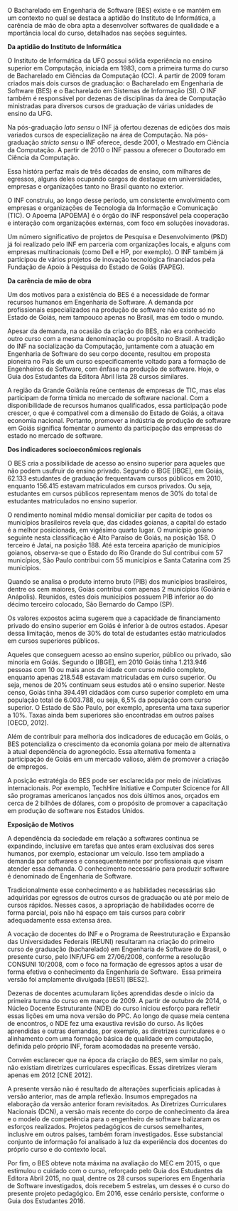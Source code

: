 O Bacharelado em Engenharia de Software (BES) existe e se mantém em um contexto no qual se destaca a aptidão do Instituto de Informática, a carência de mão de obra apta a desenvolver softwares de qualidade e a mportância local do curso, detalhados nas seções seguintes.  

**Da aptidão do Instituto de Informática**  

O Instituto de Informática da UFG possui sólida experiência no ensino superior em Computação, iniciada em 1983, com a primeira turma do curso de Bacharelado em Ciências da Computação (CC). A partir de 2009 foram criados mais dois cursos de graduação: o Bacharelado em Engenharia de Software (BES) e o Bacharelado em Sistemas de Informação (SI). O INF também é responsável por dezenas de disciplinas da área de Computação ministradas para diversos cursos de graduação de várias unidades de ensino da UFG.  

Na pós-graduação *lato sensu* o INF já ofertou dezenas de edições dos mais variados cursos de especialização na área de Computação. Na pós-graduação *stricto sensu* o INF oferece, desde 2001, o Mestrado em Ciência da Computação. A partir de 2010 o INF passou a oferecer o Doutorado em Ciência da Computação.  

Essa históra perfaz mais de três décadas de ensino, com milhares de egressos, alguns deles ocupando cargos de destaque em universidades, empresas e organizações tanto no Brasil quanto no exterior.  

O INF construiu, ao longo desse período, um consistente envolvimento com empresas e organizações de Tecnologia da Informação e Comunicação (TIC). O Apoema [APOEMA] é o órgão do INF responsável pela cooperação e interação com organizações externas, com foco em soluções inovadoras.  

Um número significativo de projetos de Pesquisa e Desenvolvimento (P&D) já foi realizado pelo INF em parceria com organizações locais, e alguns com empresas multinacionais (como Dell e HP, por exemplo). O INF também já participou de vários projetos de inovação tecnológica financiados pela Fundação de Apoio à Pesquisa do Estado de Goiás (FAPEG).   

**Da carência de mão de obra**  

Um dos motivos para a existência do BES é a necessidade de formar recursos humanos em Engenharia de Software. A demanda por profissionais especializados na produção de software não existe só no Estado de Goiás, nem tampouco apenas no Brasil, mas em todo o mundo.  

Apesar da demanda, na ocasião da criação do BES, não era conhecido outro curso com a mesma denominação ou propósito no Brasil. A tradição do INF na socialização da Computação, juntamente com a atuação em Engenharia de Software do seu corpo docente, resultou em proposta pioneira no País de um curso especificamente voltado para a formação de Engenheiros de Software, com ênfase na produção de software. Hoje, o Guia dos Estudantes da Editora Abril lista 28 cursos similares. 

A região da Grande Goiânia reúne centenas de empresas de TIC, mas elas participam de forma tímida no mercado de software nacional. Com a disponibilidade de recursos humanos qualificados, essa participação pode crescer, o que é compatível com a dimensão do Estado de Goiás, a oitava economia nacional. Portanto, promover a indústria de produção de software em Goiás significa fomentar o aumento da participação das empresas do estado no mercado de software. 

**Dos indicadores socioeconômicos regionais**

O BES cria a possibilidade de acesso ao ensino superior para aqueles que não podem usufruir do ensino privado. Segundo o IBGE [IBGE], em Goiás, 62.133 estudantes de graduação frequentavam cursos públicos em 2010, enquanto 156.415 estavam matriculados em cursos privados. Ou seja, estudantes em cursos públicos representam menos de 30% do total de estudantes matriculados no ensino superior. 

O rendimento nominal médio mensal domiciliar per capita de todos os municípios brasileiros revela que, das cidades goianas, a capital do estado é a melhor posicionada, em vigésimo quarto lugar. O município goiano seguinte nesta classificação é Alto Paraíso de Goiás, na posição 158. O terceiro é Jataí, na posição 188. Até esta terceira aparição de municípios goianos, observa-se que o Estado do Rio Grande do Sul contribui com 57 municípios, São Paulo contribui com 55 municípios e Santa Catarina com 25 municípios. 

Quando se analisa o produto interno bruto (PIB) dos municípios brasileiros, dentre os cem maiores, Goiás contribui com apenas 2 municípios (Goiânia e Anápolis). Reunidos, estes dois municípios possuem PIB inferior ao do décimo terceiro colocado, São Bernardo do Campo (SP). 

Os valores expostos acima sugerem que a capacidade de financiamento privado do ensino superior em Goiás é inferior à de outros estados. Apesar dessa limitação, menos de 30% do total de estudantes estão matriculados em cursos superiores públicos.

Aqueles que conseguem acesso ao ensino superior, público ou privado, são minoria em Goiás. Segundo o [IBGE], em 2010 Goiás tinha 1.213.946 pessoas com 10 ou mais anos de idade com curso médio completo, enquanto apenas 218.548 estavam matriculadas em curso superior. Ou seja, menos de 20% continuam seus estudos até o ensino superior. Neste censo, Goiás tinha 394.491 cidadãos com curso superior completo em uma população total de 6.003.788, ou seja, 6,5% da população com curso superior. O Estado de São Paulo, por exemplo, apresenta uma taxa superior a 10%. Taxas ainda bem superiores são encontradas em outros países [OECD, 2012].

Além de contribuir para melhoria dos indicadores de educação em Goiás, o BES potencializa o crescimento da economia goiana por meio de alternativa à atual dependência do agronegócio. Essa alternativa fomenta a participação de Goiás em um mercado valioso, além de promover a criação de empregos. 

A posição estratégia do BES pode ser esclarecida por meio de iniciativas internacionais. Por exemplo, TechHire Initiative e Computer Scicence for All são programas americanos lançados nos dois últimos anos, orçados em cerca de 2 bilhões de dólares, com o propósito de promover a capacitação em produção de software nos Estados Unidos.

**Exposição de Motivos**

A dependência da sociedade em relação a softwares continua se expandindo, inclusive em tarefas que antes eram exclusivas dos seres humanos, por exemplo, estacionar um veículo. Isso tem ampliado a demanda por softwares e consequentemente por profissionais que visam atender essa demanda. O conhecimento necessário para produzir software é denominado de Engenharia de Software. 

Tradicionalmente esse conhecimento e as habilidades necessárias são adquiridas por egressos de outros cursos de graduação ou até por meio de cursos rápidos. Nesses casos, a apropriação de habilidades ocorre de forma parcial, pois não há espaço em tais cursos para cobrir adequadamente essa extensa área. 

A vocação de docentes do INF e o Programa de Reestruturação e Expansão das Universidades Federais (REUNI) resultaram na criação do primeiro curso de graduação (bacharelado) em Engenharia de Software do Brasil, o presente curso, pelo INF/UFG em 27/06/2008, conforme a resolução CONSUNI 10/2008, com o foco na formação de egressos aptos a usar de forma efetiva o conhecimento da Engenharia de Software.  Essa primeira versão foi amplamente divulgada [BES1] [BES2].

Dezenas de docentes acumularam lições aprendidas desde o início da primeira turma do curso em março de 2009. A partir de outubro de 2014, o Núcleo Docente Estruturante (NDE) do curso iniciou esforço para refletir essas lições em uma nova versão do PPC. Ao longo de quase meia centena de encontros, o NDE fez uma exaustiva revisão do curso. As lições aprendidas e outras demandas, por exemplo, as diretrizes curriculares e o alinhamento com uma formação básica de qualidade em computação, definida pelo próprio INF, foram acomodadas na presente versão. 

Convém esclarecer que na época da criação do BES, sem similar no país, não existiam diretrizes curriculares específicas. Essas diretrizes vieram apenas em 2012 [CNE 2012].

A presente versão não é resultado de alterações superficiais aplicadas à versão anterior, mas de ampla reflexão. Insumos empregados na elaboração da versão anterior foram revisitados. As Diretrizes Curriculares Nacionais (DCN), a versão mais recente do corpo de conhecimento da área e o modelo de competência para o engenheiro de software balizaram os esforços realizados. Projetos pedagógicos de cursos semelhantes, inclusive em outros países, também foram investigados. Esse substancial conjunto de informação foi analisado à luz da experiência dos docentes do próprio curso e do contexto local. 

Por fim, o BES obteve nota máxima na avaliação do MEC em 2015, o que estimulou o cuidado com o curso, reforçado pelo Guia dos Estudantes da Editora Abril 2015, no qual, dentre os 28 cursos superiores em Engenharia de Software investigados, dois recebem 5 estrelas, um desses é o curso do presente projeto pedagógico.  Em 2016, esse cenário persiste, conforme o Guia dos Estudantes 2016.

